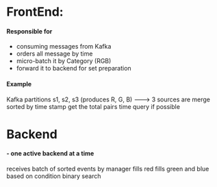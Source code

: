 
# FrontEnd:

#### Responsible for
- consuming messages from Kafka
- orders all message by time
- micro-batch it by Category (RGB)
- forward it to backend for set preparation

#### Example
Kafka partitions s1, s2, s3 (produces R, G, B) ---> 3 sources are merge sorted by time stamp
get the total pairs
time query if possible

# Backend 
#### - one active backend at a time

receives batch of sorted events by manager
fills red
fills green and blue based on condition
binary search